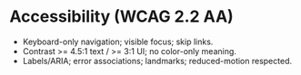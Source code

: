 ﻿# Accessibility (WCAG 2.2 AA)
- Keyboard-only navigation; visible focus; skip links.
- Contrast >= 4.5:1 text / >= 3:1 UI; no color-only meaning.
- Labels/ARIA; error associations; landmarks; reduced-motion respected.